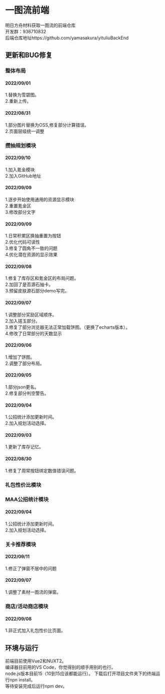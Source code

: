 # 一图流前端
明日方舟材料获取一图流的前端仓库<br>
开发群：938710832<br>
后端仓库地址https://github.com/yamasakura/yituliuBackEnd

## 更新和BUG修复

### 整体布局
#### 2022/09/01
1.替换为雪碧图。<br>
2.重新上传。

#### 2022/08/31
1.部分图片替换为OSS,修复部分计算错误。<br>
2.页面层级统一调整

### 攒抽规划模块

#### 2022/09/10
1.加入氪金模块<br>
2.加入GitHub地址

#### 2022/09/09
1.逐步开始使用通用的资源显示模块<br>
2.重置氪金区<br>
3.修改部分文字

#### 2022/09/09
1.日常积累区换抽重置为按钮<br>
2.优化代码可读性<br>
3.修复了圆角不一致的问题<br>
4.优化潜在资源的显示效果

#### 2022/09/08
1.修复了库存区和氪金区的布局问题。<br>
2.加回了是否源石抽卡。<br>
3.预留皮肤源石部分demo写完。<br>

#### 2022/09/07
1.调整部分奖励区域顺序。<br>
2.加入搓玉部分。<br>
3.修复了部分浏览器无法正常加载饼图。（更换了echarts版本）。<br>
4.修改了日常部分的天数显示

#### 2022/09/06
1.增加了饼图。<br>
2.调整了部分布局。

#### 2022/09/05
1.部分json更名。<br>
2.修复部分判空警告。

#### 2022/09/04
1.公招统计添加更新时间。<br>
2.加入规划活动选择。

#### 2022/09/03
1.更新了库存记忆。

#### 2022/08/30 
1.修复了周常按钮绑定数值错误问题。
### 礼包性价比模块

### MAA公招统计模块
#### 2022/09/04
1.公招统计添加更新时间。<br>
2.加入规划活动选择。

### 关卡推荐模块
#### 2022/09/11
1.修正了弹窗不居中的问题

#### 2022/09/07
1.调整了素材一图流的弹窗。

### 商店/活动商店模块
#### 2022/09/08
1.非正式加入礼包性价比页面。



## 环境与运行
前端目前使用Vue2和NUXT2。<br>
编译器目前用的VS Code，你觉得别的顺手用别的也行。<br>
node.js版本目前15（10到15应该都能运行）。
下载后打开项目文件夹下的终端运行npn install。<br>
等待安装完成后运行npm dev。



